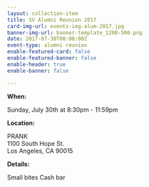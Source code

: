 ```yaml
---
layout: collection-item
title: SV Alumni Reunion 2017
card-img-url: events-img-alum-2017.jpg
banner-img-url: banner-template_1200-500.png
date: 2017-07-30T00:00:00Z
event-type: alumni reunion
enable-featured-card: false
enable-featured-banner: false
enable-header: true
enable-banner: false

---
```

**When:**

Sunday, July 30th at 8:30pm - 11:59pm

**Location:** 

PRANK  
1100 South Hope St.  
Los Angeles, CA 90015

**Details:**

Small bites 
Cash bar
